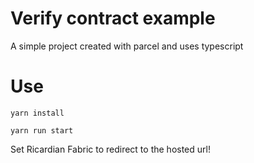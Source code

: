 # Verify contract example 

A simple project created with parcel and uses typescript

# Use

    yarn install

    yarn run start

Set Ricardian Fabric to redirect to the hosted url!


